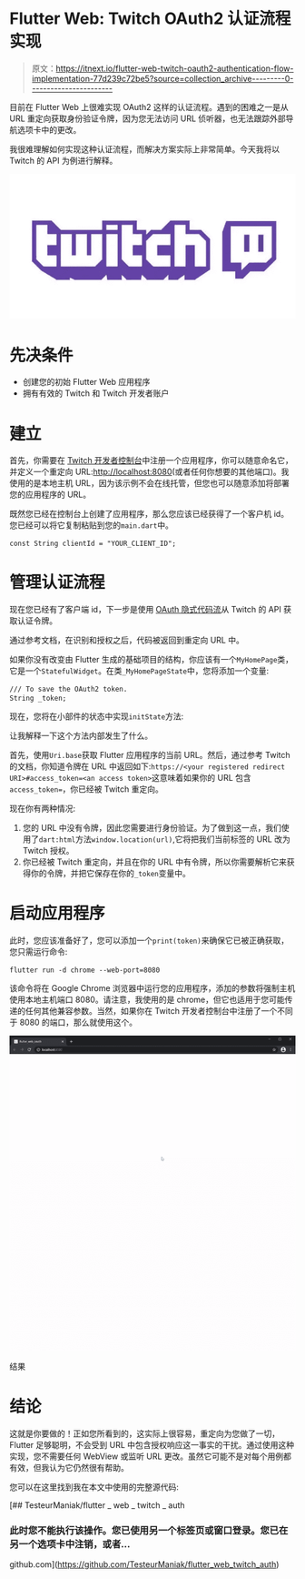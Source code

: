 # Flutter Web: Twitch OAuth2 认证流程实现

> 原文：<https://itnext.io/flutter-web-twitch-oauth2-authentication-flow-implementation-77d239c72be5?source=collection_archive---------0----------------------->

目前在 Flutter Web 上很难实现 OAuth2 这样的认证流程。遇到的困难之一是从 URL 重定向获取身份验证令牌，因为您无法访问 URL 侦听器，也无法跟踪外部导航选项卡中的更改。

我很难理解如何实现这种认证流程，而解决方案实际上非常简单。今天我将以 Twitch 的 API 为例进行解释。

![](img/d89bcb365691f37f8951c3d33229bd2a.png)

# 先决条件

*   创建您的初始 Flutter Web 应用程序
*   拥有有效的 Twitch 和 Twitch 开发者账户

# 建立

首先，你需要在 [Twitch 开发者控制台](https://dev.twitch.tv/console)中注册一个应用程序，你可以随意命名它，并定义一个重定向 URL:[http://localhost:8080](http://localhost:8080)(或者任何你想要的其他端口)。我使用的是本地主机 URL，因为该示例不会在线托管，但您也可以随意添加将部署您的应用程序的 URL。

既然您已经在控制台上创建了应用程序，那么您应该已经获得了一个客户机 id。您已经可以将它复制粘贴到您的`main.dart`中。

```
const String clientId = "YOUR_CLIENT_ID";
```

# 管理认证流程

现在您已经有了客户端 id，下一步是使用 [OAuth 隐式代码流](https://dev.twitch.tv/docs/authentication/getting-tokens-oauth#oauth-implicit-code-flow)从 Twitch 的 API 获取认证令牌。

通过参考文档，在识别和授权之后，代码被返回到重定向 URL 中。

如果你没有改变由 Flutter 生成的基础项目的结构，你应该有一个`MyHomePage`类，它是一个`StatefulWidget`。在类`_MyHomePageState`中，您将添加一个变量:

```
/// To save the OAuth2 token.
String _token;
```

现在，您将在小部件的状态中实现`initState`方法:

让我解释一下这个方法内部发生了什么。

首先，使用`Uri.base`获取 Flutter 应用程序的当前 URL。然后，通过参考 Twitch 的文档，你知道令牌在 URL 中返回如下:`https://<your registered redirect URI>#access_token=<an access token>`这意味着如果你的 URL 包含`access_token=`，你已经被 Twitch 重定向。

现在你有两种情况:

1.  您的 URL 中没有令牌，因此您需要进行身份验证。为了做到这一点，我们使用了`dart:html`方法`window.location(url)`,它将把我们当前标签的 URL 改为 Twitch 授权。
2.  你已经被 Twitch 重定向，并且在你的 URL 中有令牌，所以你需要解析它来获得你的令牌，并把它保存在你的`_token`变量中。

# 启动应用程序

此时，您应该准备好了，您可以添加一个`print(token)`来确保它已被正确获取，您只需运行命令:

```
flutter run -d chrome --web-port=8080
```

该命令将在 Google Chrome 浏览器中运行您的应用程序，添加的参数将强制主机使用本地主机端口 8080。请注意，我使用的是 chrome，但它也适用于您可能传递的任何其他兼容参数。当然，如果你在 Twitch 开发者控制台中注册了一个不同于 8080 的端口，那么就使用这个。

![](img/e3304cc7ec43a4d7047f67299ab6f645.png)

结果

# 结论

这就是你要做的！正如您所看到的，这实际上很容易，重定向为您做了一切，Flutter 足够聪明，不会受到 URL 中包含授权响应这一事实的干扰。通过使用这种实现，您不需要任何 WebView 或监听 URL 更改。虽然它可能不是对每个用例都有效，但我认为它仍然很有帮助。

您可以在这里找到我在本文中使用的完整源代码:

[](https://github.com/TesteurManiak/flutter_web_twitch_auth) [## TesteurManiak/flutter _ web _ twitch _ auth

### 此时您不能执行该操作。您已使用另一个标签页或窗口登录。您已在另一个选项卡中注销，或者…

github.com](https://github.com/TesteurManiak/flutter_web_twitch_auth)